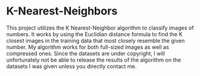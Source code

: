# K-Nearest-Neighbors
This project utilizes the K Nearest-Neighbor algorithm to classify images of numbers. It works by using the Euclidian distance formula to find the K closest images in the training data that most closely resemble the given number. My algorithm works for both full-sized images as well as compressed ones. Since the datasets are under copyright, I will unfortunately not be able to release the results of the algorithm on the datasets I was given unless you directly contact me.
